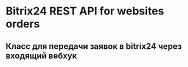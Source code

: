 # Bitrix24 REST API for websites orders
## Класс для передачи заявок в bitrix24 через входящий вебхук